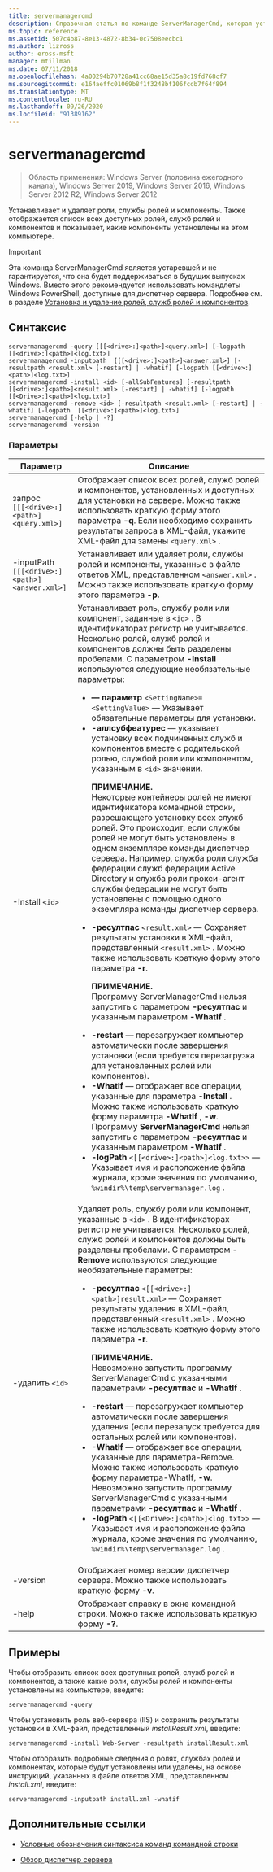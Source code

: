```yaml
---
title: servermanagercmd
description: Справочная статья по команде ServerManagerCmd, которая устанавливает и удаляет роли, службы ролей и компоненты.
ms.topic: reference
ms.assetid: 507c4b87-8e13-4872-8b34-0c7508eecbc1
ms.author: lizross
author: eross-msft
manager: mtillman
ms.date: 07/11/2018
ms.openlocfilehash: 4a00294b70728a41cc68ae15d35a8c19fd768cf7
ms.sourcegitcommit: e164aeffc01069b8f1f3248bf106fcdb7f64f894
ms.translationtype: MT
ms.contentlocale: ru-RU
ms.lasthandoff: 09/26/2020
ms.locfileid: "91389162"
---
```

# <a name="servermanagercmd"></a>servermanagercmd

> Область применения: Windows Server (половина ежегодного канала), Windows Server 2019, Windows Server 2016, Windows Server 2012 R2, Windows Server 2012

Устанавливает и удаляет роли, службы ролей и компоненты. Также отображается список всех доступных ролей, служб ролей и компонентов и показывает, какие компоненты установлены на этом компьютере.

> [!IMPORTANT]
> Эта команда ServerManagerCmd является устаревшей и не гарантируется, что она будет поддерживаться в будущих выпусках Windows. Вместо этого рекомендуется использовать командлеты Windows PowerShell, доступные для диспетчер сервера. Подробнее см. в разделе [Установка и удаление ролей, служб ролей и компонентов](/administration/server-manager/install-or-uninstall-roles-role-services-or-features).

## <a name="syntax"></a>Синтаксис

```
servermanagercmd -query [[[<drive>:]<path>]<query.xml>] [-logpath [[<drive>:]<path>]<log.txt>]
servermanagercmd -inputpath  [[[<drive>:]<path>]<answer.xml>] [-resultpath <result.xml> [-restart] | -whatif] [-logpath [[<drive>:]<path>]<log.txt>]
servermanagercmd -install <id> [-allSubFeatures] [-resultpath [[<drive>:]<path>]<result.xml> [-restart] | -whatif] [-logpath [[<Drive>:]<path>]<log.txt>]
servermanagercmd -remove <id> [-resultpath <result.xml> [-restart] | -whatif] [-logpath  [[<drive>:]<path>]<log.txt>]
servermanagercmd [-help | -?]
servermanagercmd -version
```

### <a name="parameters"></a>Параметры

| Параметр | Описание |
|--|--|
| запрос `[[[<drive>:]<path>]<query.xml>]` | Отображает список всех ролей, служб ролей и компонентов, установленных и доступных для установки на сервере. Можно также использовать краткую форму этого параметра **-q**. Если необходимо сохранить результаты запроса в XML-файл, укажите XML-файл для замены `<query.xml>` . |
| -inputPath  `[[[<drive>:]<path>]<answer.xml>]` | Устанавливает или удаляет роли, службы ролей и компоненты, указанные в файле ответов XML, представленном `<answer.xml>` . Можно также использовать краткую форму этого параметра **-p.** |
| -Install `<id>` | Устанавливает роль, службу роли или компонент, заданные в `<id>` . В идентификаторах регистр не учитывается. Несколько ролей, служб ролей и компонентов должны быть разделены пробелами. С параметром **-Install** используются следующие необязательные параметры:<ul><li>**— параметр** `<SettingName>=<SettingValue>` — Указывает обязательные параметры для установки.</li><li>**-аллсубфеатурес** — указывает установку всех подчиненных служб и компонентов вместе с родительской ролью, службой роли или компонентом, указанным в `<id>` значении.<p>**ПРИМЕЧАНИЕ.**<br>Некоторые контейнеры ролей не имеют идентификатора командной строки, разрешающего установку всех служб ролей. Это происходит, если службы ролей не могут быть установлены в одном экземпляре команды диспетчер сервера. Например, служба роли служба федерации служб федерации Active Directory и служба роли прокси-агент службы федерации не могут быть установлены с помощью одного экземпляра команды диспетчер сервера.</li><li>**-ресултпас** `<result.xml>` — Сохраняет результаты установки в XML-файл, представленный `<result.xml>` . Можно также использовать краткую форму этого параметра **-r**.<p>**ПРИМЕЧАНИЕ.**<br>Программу ServerManagerCmd нельзя запустить с параметром **-ресултпас** и указанным параметром **-WhatIf** .</li><li>**-restart** — перезагружает компьютер автоматически после завершения установки (если требуется перезагрузка для установленных ролей или компонентов).</li><li>**-WhatIf** — отображает все операции, указанные для параметра **-Install** . Можно также использовать краткую форму параметра **-WhatIf** , **-w**. Программу **ServerManagerCmd** нельзя запустить с параметром **-ресултпас** и указанным параметром **-WhatIf** .</li><li>**-logPath** `<[[<drive>:]<path>]<log.txt>>` — Указывает имя и расположение файла журнала, кроме значения по умолчанию, `%windir%\temp\servermanager.log` .</li></ul> |
| -удалить `<id>` | Удаляет роль, службу роли или компонент, указанные в `<id>` . В идентификаторах регистр не учитывается. Несколько ролей, служб ролей и компонентов должны быть разделены пробелами. С параметром **-Remove** используются следующие необязательные параметры:<ul><li>**-ресултпас** `<[[<drive>:]<path>]result.xml>` — Сохраняет результаты удаления в XML-файл, представленный `<result.xml>` . Можно также использовать краткую форму этого параметра **-r**.<p>**ПРИМЕЧАНИЕ.**<br>Невозможно запустить программу ServerManagerCmd с указанными параметрами **-ресултпас** и **-WhatIf** .</li><li>**-restart** — перезагружает компьютер автоматически после завершения удаления (если перезапуск требуется для остальных ролей или компонентов).</li><li>**-WhatIf** — отображает все операции, указанные для параметра-Remove. Можно также использовать краткую форму параметра-WhatIf, **-w**. Невозможно запустить программу ServerManagerCmd с указанными параметрами **-ресултпас** и **-WhatIf** .</li><li>**-logPath** `<[[<Drive>:]<path>]<log.txt>>` — Указывает имя и расположение файла журнала, кроме значения по умолчанию, `%windir%\temp\servermanager.log` .</li></ul> |
| -version | Отображает номер версии диспетчер сервера. Можно также использовать краткую форму **-v**. |
| -help | Отображает справку в окне командной строки. Можно также использовать краткую форму **-?**. |

## <a name="examples"></a>Примеры

Чтобы отобразить список всех доступных ролей, служб ролей и компонентов, а также какие роли, службы ролей и компоненты установлены на компьютере, введите:

```
servermanagercmd -query
```

Чтобы установить роль веб-сервера (IIS) и сохранить результаты установки в XML-файл, представленный *installResult.xml*, введите:

```
servermanagercmd -install Web-Server -resultpath installResult.xml
```

Чтобы отобразить подробные сведения о ролях, службах ролей и компонентах, которые будут установлены или удалены, на основе инструкций, указанных в файле ответов XML, представленном *install.xml*, введите:

```
servermanagercmd -inputpath install.xml -whatif
```

## <a name="additional-references"></a>Дополнительные ссылки

- [Условные обозначения синтаксиса команд командной строки](command-line-syntax-key.md)

- [Обзор диспетчер сервера](/administration/server-manager/server-manager)
